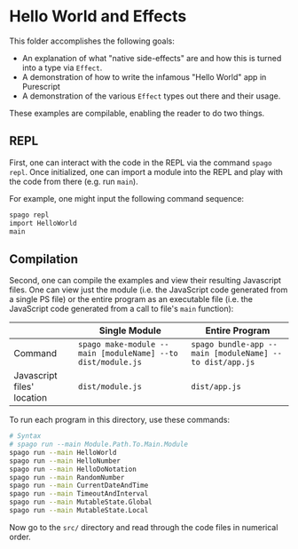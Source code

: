 # Hello World and Effects

This folder accomplishes the following goals:
- An explanation of what "native side-effects" are and how this is turned into a type via `Effect`.
- A demonstration of how to write the infamous "Hello World" app in Purescript
- A demonstration of the various `Effect` types out there and their usage.

These examples are compilable, enabling the reader to do two things.

## REPL

First, one can interact with the code in the REPL via the command `spago repl`. Once initialized, one can import a module into the REPL and play with the code from there (e.g. run `main`).

For example, one might input the following command sequence:
```bash
spago repl
import HelloWorld
main
```

## Compilation

Second, one can compile the examples and view their resulting Javascript files. One can view just the module (i.e. the JavaScript code generated from a single PS file) or the entire program as an executable file (i.e. the JavaScript code generated from a call to file's `main` function):

| | Single Module | Entire Program |
| - | - | - |
| Command | `spago make-module --main [moduleName] --to dist/module.js` | `spago bundle-app --main [moduleName] --to dist/app.js`
| Javascript files' location | `dist/module.js` | `dist/app.js` |

To run each program in this directory, use these commands:
```bash
# Syntax
# spago run --main Module.Path.To.Main.Module
spago run --main HelloWorld
spago run --main HelloNumber
spago run --main HelloDoNotation
spago run --main RandomNumber
spago run --main CurrentDateAndTime
spago run --main TimeoutAndInterval
spago run --main MutableState.Global
spago run --main MutableState.Local
```

Now go to the `src/` directory and read through the code files in numerical order.
